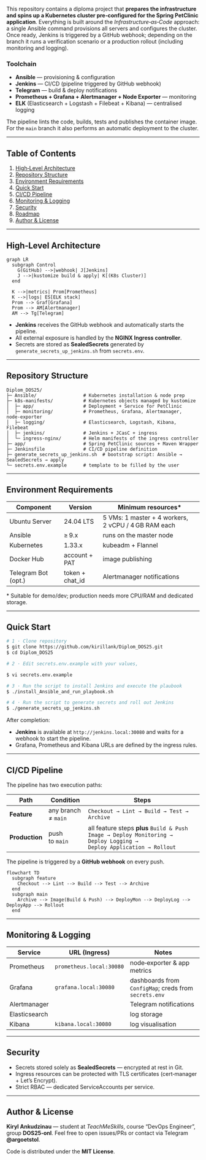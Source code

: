 This repository contains a diploma project that **prepares the infrastructure and spins up a Kubernetes cluster pre‑configured for the Spring PetClinic application**. Everything is built around the *Infrastructure‑as‑Code* approach: a single Ansible command provisions all servers and configures the cluster. Once ready, Jenkins is triggered by a GitHub webhook; depending on the branch it runs a verification scenario or a production rollout (including monitoring and logging).

### Toolchain

- **Ansible** — provisioning & configuration
- **Jenkins** — CI/CD (pipeline triggered by GitHub webhook)
- **Telegram** — build & deploy notifications
- **Prometheus + Grafana + Alertmanager + Node Exporter** — monitoring
- **ELK** (Elasticsearch + Logstash + Filebeat + Kibana) — centralised logging

The pipeline lints the code, builds, tests and publishes the container image. For the `main` branch it also performs an automatic deployment to the cluster.

---

## Table of Contents

1. [High‑Level Architecture](#high-level-architecture)
2. [Repository Structure](#repository-structure)
3. [Environment Requirements](#environment-requirements)
4. [Quick Start](#quick-start)
5. [CI/CD Pipeline](#cicd-pipeline)
6. [Monitoring & Logging](#monitoring--logging)
7. [Security](#security)
8. [Roadmap](#roadmap)
9. [Author & License](#author--license)

---

## High‑Level Architecture

```mermaid
graph LR
  subgraph Control
    G(GitHub) -->|webhook| J[Jenkins]
    J -->|kustomize build & apply| K[(K8s Cluster)]
  end
  
  K -->|metrics| Prom[Prometheus]
  K -->|logs| ES[ELK stack]
  Prom --> Graf[Grafana]
  Prom --> AM[Alertmanager]
  AM --> Tg[Telegram]
```

- **Jenkins** receives the GitHub webhook and automatically starts the pipeline.
- All external exposure is handled by the **NGINX Ingress controller**.
- Secrets are stored as **SealedSecrets** generated by `generate_secrets_up_jenkins.sh` from `secrets.env`.

---

## Repository Structure

```text
Diplom_DOS25/
├─ Ansible/                 # Kubernetes installation & node prep
├─ k8s-manifests/           # Kubernetes objects managed by kustomize
│  ├─ app/                  # Deployment + Service for PetClinic
│  ├─ monitoring/           # Prometheus, Grafana, Alertmanager, node‑exporter
│  ├─ logging/              # Elasticsearch, Logstash, Kibana, Filebeat
│  ├─ jenkins/              # Jenkins + JCasC + ingress
│  └─ ingress-nginx/        # Helm manifests of the ingress controller
├─ app/                     # Spring PetClinic sources + Maven Wrapper
├─ Jenkinsfile              # CI/CD pipeline definition
├─ generate_secrets_up_jenkins.sh  # bootstrap script: Ansible → SealedSecrets → apply
└─ secrets.env.example      # template to be filled by the user
```

---

## Environment Requirements

| Component           | Version          | Minimum resources\*                                 |
| ------------------- | ---------------- | --------------------------------------------------- |
| Ubuntu Server       | 24.04 LTS        | 5 VMs: 1 master + 4 workers, 2 vCPU / 4 GB RAM each |
| Ansible             | ≥ 9.x            | runs on the master node                             |
| Kubernetes          | 1.33.x           | kubeadm + Flannel                                   |
| Docker Hub          | account + PAT    | image publishing                                    |
| Telegram Bot (opt.) | token + chat\_id | Alertmanager notifications                          |

\* Suitable for demo/dev; production needs more CPU/RAM and dedicated storage.

---

## Quick Start

```bash
# 1 · Clone repository
$ git clone https://github.com/kirillank/Diplom_DOS25.git
$ cd Diplom_DOS25

# 2 · Edit secrets.env.example with your values,

$ vi secrets.env.example

# 3 · Run the script to install Jenkins and execute the plaubook
$ ./install_Ansible_and_run_playbook.sh

# 4 · Run the script to generate secrets and roll out Jenkins
$ ./generate_secrets_up_jenkins.sh
```

After completion:

- **Jenkins** is available at `http://jenkins.local:30080` and waits for a webhook to start the pipeline.
- Grafana, Prometheus and Kibana URLs are defined by the ingress rules.

---

## CI/CD Pipeline

The pipeline has two execution paths:

| Path           | Condition           | Steps                                                                                                               |
| -------------- | ------------------- | ------------------------------------------------------------------------------------------------------------------- |
| **Feature**    | any branch ≠ `main` | `Checkout → Lint → Build → Test → Archive`                                                                          |
| **Production** | push to `main`      | all feature steps **plus** `Build & Push Image → Deploy Monitoring → Deploy Logging → Deploy Application → Rollout` |

The pipeline is triggered by a **GitHub webhook** on every push.

```mermaid
flowchart TD
  subgraph feature
    Checkout --> Lint --> Build --> Test --> Archive
  end
  subgraph main
    Archive --> Image(Build & Push) --> DeployMon --> DeployLog --> DeployApp --> Rollout
  end
```

---

## Monitoring & Logging

| Service       | URL (Ingress)                  | Notes                                                 |
| ------------- | ------------------------------ | ----------------------------------------------------- |
| Prometheus    | `prometheus.local:30080`       | node‑exporter & app metrics                           |
| Grafana       | `grafana.local:30080`          | dashboards from `ConfigMap`; creds from `secrets.env` |
| Alertmanager  |                                | Telegram notifications                                |
| Elasticsearch |                                | log storage                                           |
| Kibana        | `kibana.local:30080`           | log visualisation                                     |

---

## Security

- Secrets stored solely as **SealedSecrets** — encrypted at rest in Git.
- Ingress resources can be protected with TLS certificates (cert‑manager + Let’s Encrypt).
- Strict RBAC — dedicated ServiceAccounts per service.

---


## Author & License

**Kiryl Ankudzinau** — student at *TeachMeSkills*, course “DevOps Engineer”, group **DOS25‑onl**. Feel free to open issues/PRs or contact via Telegram **@argoetstol**.

Code is distributed under the **MIT License**.



